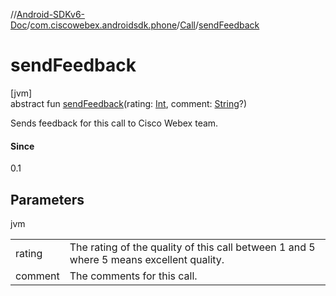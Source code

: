 //[Android-SDKv6-Doc](../../../index.md)/[com.ciscowebex.androidsdk.phone](../index.md)/[Call](index.md)/[sendFeedback](send-feedback.md)

# sendFeedback

[jvm]\
abstract fun [sendFeedback](send-feedback.md)(rating: [Int](https://kotlinlang.org/api/latest/jvm/stdlib/kotlin/-int/index.html), comment: [String](https://kotlinlang.org/api/latest/jvm/stdlib/kotlin/-string/index.html)?)

Sends feedback for this call to Cisco Webex team.

#### Since

0.1

## Parameters

jvm

| | |
|---|---|
| rating | The rating of the quality of this call between 1 and 5 where 5 means excellent quality. |
| comment | The comments for this call. |
